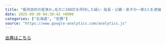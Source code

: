 ```yaml
---
title: "販売目的の密漁か…毛ガニ508匹を所持した疑い 船長・父親・息子の一家3人を逮捕 北海道森町 - Yahoo!ニュース"
date: 2025-09-30 04:30:42 +0900
categories: ["北海道", "犯罪"]
source: "https://www.google-analytics.com/analytics.js"
---
```


[出典はこちら](https://www.google-analytics.com/analytics.js)
